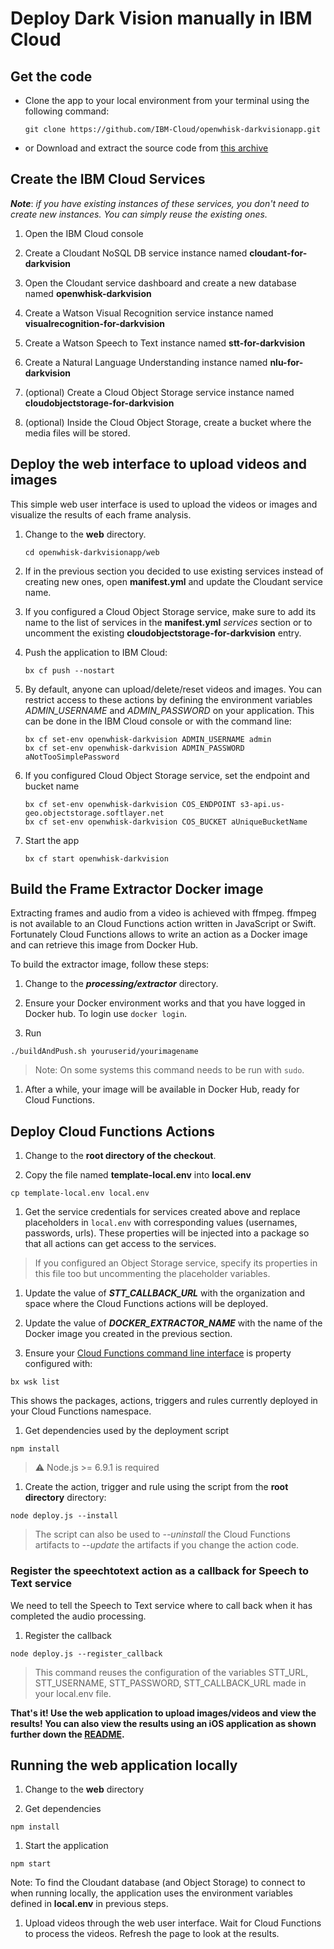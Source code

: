 # Deploy Dark Vision manually in IBM Cloud

## Get the code

* Clone the app to your local environment from your terminal using the following command:

   ```
   git clone https://github.com/IBM-Cloud/openwhisk-darkvisionapp.git
   ```

* or Download and extract the source code from [this archive](https://github.com/IBM-Cloud/openwhisk-darkvisionapp/archive/master.zip)

## Create the IBM Cloud Services

***Note***: *if you have existing instances of these services, you don't need to create new instances.
You can simply reuse the existing ones.*

1. Open the IBM Cloud console

1. Create a Cloudant NoSQL DB service instance named **cloudant-for-darkvision**

1. Open the Cloudant service dashboard and create a new database named **openwhisk-darkvision**

1. Create a Watson Visual Recognition service instance named **visualrecognition-for-darkvision**

1. Create a Watson Speech to Text instance named **stt-for-darkvision**

1. Create a Natural Language Understanding instance named **nlu-for-darkvision**

1. (optional) Create a Cloud Object Storage service instance named **cloudobjectstorage-for-darkvision**

1. (optional) Inside the Cloud Object Storage, create a bucket where the media files will be stored.

## Deploy the web interface to upload videos and images

This simple web user interface is used to upload the videos or images and
visualize the results of each frame analysis.

1. Change to the **web** directory.

   ```
   cd openwhisk-darkvisionapp/web
   ```

1. If in the previous section you decided to use existing services instead of creating new ones, open **manifest.yml** and update the Cloudant service name.

1. If you configured a Cloud Object Storage service, make sure to add its name to the list of services in the **manifest.yml** *services* section or to uncomment the existing **cloudobjectstorage-for-darkvision** entry.

1. Push the application to IBM Cloud:

   ```
   bx cf push --nostart
   ```

1. By default, anyone can upload/delete/reset videos and images. You can restrict access to these actions by defining the environment variables *ADMIN_USERNAME* and *ADMIN_PASSWORD* on your application. This can be done in the IBM Cloud console or with the command line:

   ```
   bx cf set-env openwhisk-darkvision ADMIN_USERNAME admin
   bx cf set-env openwhisk-darkvision ADMIN_PASSWORD aNotTooSimplePassword
   ```

1. If you configured Cloud Object Storage service, set the endpoint and bucket name

   ```
   bx cf set-env openwhisk-darkvision COS_ENDPOINT s3-api.us-geo.objectstorage.softlayer.net
   bx cf set-env openwhisk-darkvision COS_BUCKET aUniqueBucketName
   ```

1. Start the app

   ```
   bx cf start openwhisk-darkvision
   ```

## Build the Frame Extractor Docker image

Extracting frames and audio from a video is achieved with ffmpeg. ffmpeg is not available to an Cloud Functions action written in JavaScript or Swift. Fortunately Cloud Functions allows to write an action as a Docker image and can retrieve this image from Docker Hub.

To build the extractor image, follow these steps:

1. Change to the ***processing/extractor*** directory.

1. Ensure your Docker environment works and that you have logged in Docker hub. To login use `docker login`.

1. Run

  ```
  ./buildAndPush.sh youruserid/yourimagename
  ```
  > Note: On some systems this command needs to be run with `sudo`.

1. After a while, your image will be available in Docker Hub, ready for Cloud Functions.

## Deploy Cloud Functions Actions

1. Change to the **root directory of the checkout**.

1. Copy the file named **template-local.env** into **local.env**

  ```
  cp template-local.env local.env
  ```

1. Get the service credentials for services created above and replace placeholders in `local.env`
with corresponding values (usernames, passwords, urls). These properties will be injected into
a package so that all actions can get access to the services.

  > If you configured an Object Storage service, specify its properties in this file too but uncommenting the placeholder variables.

1. Update the value of ***STT_CALLBACK_URL*** with the organization and space where the Cloud Functions actions will be deployed.

1. Update the value of ***DOCKER_EXTRACTOR_NAME*** with the name of the Docker
image you created in the previous section.

1. Ensure your [Cloud Functions command line interface](https://console.bluemix.net/openwhisk/cli) is property configured with:

  ```
  bx wsk list
  ```

  This shows the packages, actions, triggers and rules currently deployed in your Cloud Functions namespace.

1. Get dependencies used by the deployment script

  ```
  npm install
  ```

  > :warning: Node.js >= 6.9.1 is required

1. Create the action, trigger and rule using the script from the **root directory** directory:

  ```
  node deploy.js --install
  ```

  > The script can also be used to *--uninstall* the Cloud Functions artifacts to
  *--update* the artifacts if you change the action code.

### Register the speechtotext action as a callback for Speech to Text service

We need to tell the Speech to Text service where to call back when it has completed the audio processing.

1. Register the callback

  ```
  node deploy.js --register_callback
  ```

  > This command reuses the configuration of the variables STT_URL, STT_USERNAME, STT_PASSWORD, STT_CALLBACK_URL made in your local.env file.

**That's it! Use the web application to upload images/videos and view the results! You can also view the results using an iOS application as shown further down the [README](./README.md).**

## Running the web application locally

1. Change to the **web** directory

1. Get dependencies

  ```
  npm install
  ```

1. Start the application

  ```
  npm start
  ```

  Note: To find the Cloudant database (and Object Storage) to connect to when running locally,
  the application uses the environment variables defined in **local.env** in previous steps.

1. Upload videos through the web user interface. Wait for Cloud Functions to process the videos.
Refresh the page to look at the results.
